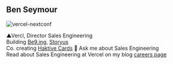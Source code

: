 ## Ben Seymour

![vercel-nextconf](https://res.cloudinary.com/benseymourcom/image/upload/v1741715425/vercel-nextconf-2024-trim2.jpg)

▲Vercl, Director Sales Engineering  
Building [Be9.ing](https://be9.ing), [Storyus](https://storyus.life)  
Co. creating [Haktive Cards](https://Haktive.cards)
💬 Ask me about Sales Engineering  
Read about Sales Engineering at Vercel on my blog [careers page](https://benseymour.com/blog/2022-01-09-Notes-for-Job-Applicants)


